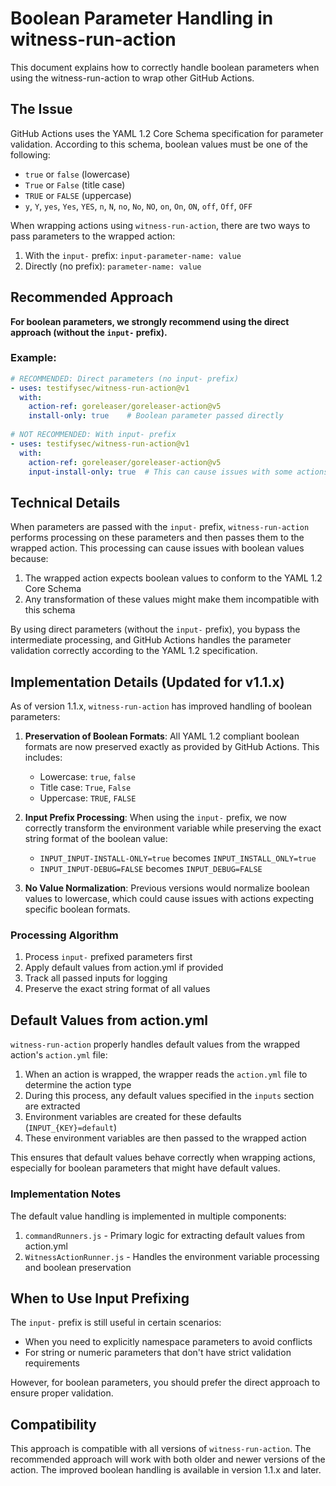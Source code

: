 # Boolean Parameter Handling in witness-run-action

This document explains how to correctly handle boolean parameters when using the witness-run-action to wrap other GitHub Actions.

## The Issue

GitHub Actions uses the YAML 1.2 Core Schema specification for parameter validation. According to this schema, boolean values must be one of the following:
- `true` or `false` (lowercase)
- `True` or `False` (title case)
- `TRUE` or `FALSE` (uppercase)
- `y`, `Y`, `yes`, `Yes`, `YES`, `n`, `N`, `no`, `No`, `NO`, `on`, `On`, `ON`, `off`, `Off`, `OFF`

When wrapping actions using `witness-run-action`, there are two ways to pass parameters to the wrapped action:

1. With the `input-` prefix: `input-parameter-name: value`
2. Directly (no prefix): `parameter-name: value`

## Recommended Approach

**For boolean parameters, we strongly recommend using the direct approach (without the `input-` prefix).**

### Example:

```yaml
# RECOMMENDED: Direct parameters (no input- prefix)
- uses: testifysec/witness-run-action@v1
  with:
    action-ref: goreleaser/goreleaser-action@v5
    install-only: true    # Boolean parameter passed directly
    
# NOT RECOMMENDED: With input- prefix
- uses: testifysec/witness-run-action@v1
  with:
    action-ref: goreleaser/goreleaser-action@v5
    input-install-only: true  # This can cause issues with some actions
```

## Technical Details

When parameters are passed with the `input-` prefix, `witness-run-action` performs processing on these parameters and then passes them to the wrapped action. This processing can cause issues with boolean values because:

1. The wrapped action expects boolean values to conform to the YAML 1.2 Core Schema
2. Any transformation of these values might make them incompatible with this schema

By using direct parameters (without the `input-` prefix), you bypass the intermediate processing, and GitHub Actions handles the parameter validation correctly according to the YAML 1.2 specification.

## Implementation Details (Updated for v1.1.x)

As of version 1.1.x, `witness-run-action` has improved handling of boolean parameters:

1. **Preservation of Boolean Formats**: All YAML 1.2 compliant boolean formats are now preserved exactly as provided by GitHub Actions. This includes:
   - Lowercase: `true`, `false`
   - Title case: `True`, `False`
   - Uppercase: `TRUE`, `FALSE`

2. **Input Prefix Processing**: When using the `input-` prefix, we now correctly transform the environment variable while preserving the exact string format of the boolean value:
   - `INPUT_INPUT-INSTALL-ONLY=true` becomes `INPUT_INSTALL_ONLY=true`
   - `INPUT_INPUT-DEBUG=FALSE` becomes `INPUT_DEBUG=FALSE`

3. **No Value Normalization**: Previous versions would normalize boolean values to lowercase, which could cause issues with actions expecting specific boolean formats.

### Processing Algorithm

1. Process `input-` prefixed parameters first
2. Apply default values from action.yml if provided
3. Track all passed inputs for logging
4. Preserve the exact string format of all values

## Default Values from action.yml

`witness-run-action` properly handles default values from the wrapped action's `action.yml` file:

1. When an action is wrapped, the wrapper reads the `action.yml` file to determine the action type
2. During this process, any default values specified in the `inputs` section are extracted
3. Environment variables are created for these defaults (`INPUT_{KEY}=default`)
4. These environment variables are then passed to the wrapped action

This ensures that default values behave correctly when wrapping actions, especially for boolean parameters that might have default values.

### Implementation Notes

The default value handling is implemented in multiple components:

1. `commandRunners.js` - Primary logic for extracting default values from action.yml
2. `WitnessActionRunner.js` - Handles the environment variable processing and boolean preservation

## When to Use Input Prefixing

The `input-` prefix is still useful in certain scenarios:

- When you need to explicitly namespace parameters to avoid conflicts
- For string or numeric parameters that don't have strict validation requirements

However, for boolean parameters, you should prefer the direct approach to ensure proper validation.

## Compatibility

This approach is compatible with all versions of `witness-run-action`. The recommended approach will work with both older and newer versions of the action. The improved boolean handling is available in version 1.1.x and later.